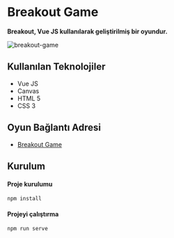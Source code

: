 # Breakout Game

**Breakout, Vue JS kullanılarak geliştirilmiş bir oyundur.**

![breakout-game](https://user-images.githubusercontent.com/25087769/80650406-9fcfe080-8a7c-11ea-8c50-fadb7280d15d.png)

## Kullanılan Teknolojiler
* Vue JS
* Canvas
* HTML 5
* CSS 3


## Oyun Bağlantı Adresi
* [Breakout Game](https://breakoutgame-v.firebaseapp.com/)

## Kurulum

#### Proje kurulumu
```
npm install
```

#### Projeyi çalıştırma
```
npm run serve
```